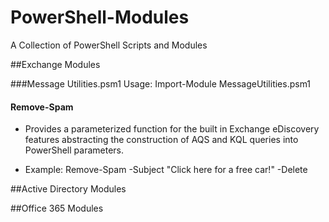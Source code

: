 # PowerShell-Modules
A Collection of PowerShell Scripts and Modules

##Exchange Modules

###Message Utilities.psm1
Usage: Import-Module MessageUtilities.psm1

#### Remove-Spam
  * Provides a parameterized function for the built in Exchange eDiscovery features abstracting the construction of AQS and KQL queries into PowerShell parameters.

  * Example: Remove-Spam -Subject "Click here for a free car!" -Delete

##Active Directory Modules


##Office 365 Modules
